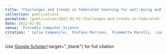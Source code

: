```yaml
---
title: "Challenges and trends in federated learning for well-being and healthcare"
collection: publications
permalink: /publication/2022-01-01-Challenges-and-trends-in-federated-learning-for-well-being-and-healthcare
date: 2022-01-01
venue: 'Procedia Computer Science'
citation: ' Lelio Campanile,  Stefano Marrone,  Fiammetta Marulli,  Laura Verde, &quot;Challenges and trends in federated learning for well-being and healthcare.&quot; Procedia Computer Science, 2022.'
---
```

Use [Google Scholar](https://scholar.google.com/scholar?q=Challenges+and+trends+in+federated+learning+for+well+being+and+healthcare){:target="_blank"} for full citation